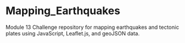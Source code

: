 # Mapping_Earthquakes
Module 13 Challenge repository for mapping earthquakes and tectonic plates using JavaScript, Leaflet.js, and geoJSON data.
